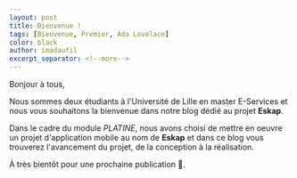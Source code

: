 ```yaml
---
layout: post
title: Bienvenue !
tags: [Bienvenue, Premier, Ada Lovelace]
color: black
author: imadaufil
excerpt_separator: <!--more-->
---
```


Bonjour à tous,

<!--more-->

Nous sommes deux étudiants à l'Université de Lille en master E-Services et nous vous souhaitons la bienvenue dans notre blog dédié au projet **Eskap**.

Dans le cadre du module *PLATINE*, nous avons choisi de mettre en oeuvre un projet d'application mobile au nom de **Eskap** et dans ce blog vous trouverez l'avancement du projet, de la conception à la réalisation.

À très bientôt pour une prochaine publication 🤗.
